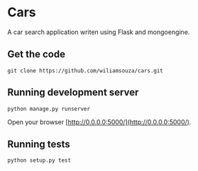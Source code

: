 Cars
====

A car search application writen using Flask and mongoengine.

Get the code
------------

```
git clone https://github.com/wiliamsouza/cars.git
```

Running development server
--------------------------

```
python manage.py runserver
```

Open your browser [http://0.0.0.0:5000/](http://0.0.0.0:5000/).

Running tests
-------------

```
python setup.py test
```
